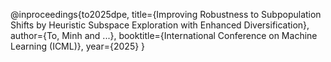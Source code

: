 @inproceedings{to2025dpe,
  title={Improving Robustness to Subpopulation Shifts by Heuristic Subspace Exploration with Enhanced Diversification},
  author={To, Minh and ...},
  booktitle={International Conference on Machine Learning (ICML)},
  year={2025}
}

